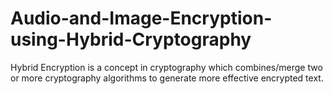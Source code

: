 # Audio-and-Image-Encryption-using-Hybrid-Cryptography
Hybrid Encryption is a concept in cryptography which combines/merge two or more cryptography algorithms to generate more effective encrypted text. 
